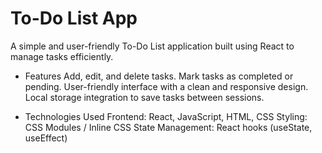 # To-Do List App
A simple and user-friendly To-Do List application built using React to manage tasks efficiently.

- Features
Add, edit, and delete tasks.
Mark tasks as completed or pending.
User-friendly interface with a clean and responsive design.
Local storage integration to save tasks between sessions.

- Technologies Used
Frontend: React, JavaScript, HTML, CSS
Styling: CSS Modules / Inline CSS
State Management: React hooks (useState, useEffect)
